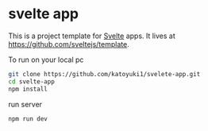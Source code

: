 # svelte app

This is a project template for [Svelte](https://svelte.dev) apps. It lives at https://github.com/sveltejs/template.

To run on your local pc

```bash
git clone https://github.com/katoyuki1/svelete-app.git
cd svelte-app
npm install
```

run server

```bash
npm run dev
```